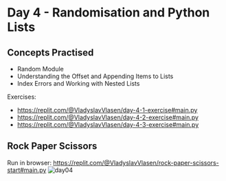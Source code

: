 # Day 4 - Randomisation and Python Lists
## Concepts Practised
- Random Module
- Understanding the Offset and Appending Items to Lists
- Index Errors and Working with Nested Lists

Exercises:
- https://replit.com/@VladyslavVlasen/day-4-1-exercise#main.py
- https://replit.com/@VladyslavVlasen/day-4-2-exercise#main.py
- https://replit.com/@VladyslavVlasen/day-4-3-exercise#main.py

## Rock Paper Scissors
Run in browser: https://replit.com/@VladyslavVlasen/rock-paper-scissors-start#main.py
![day04](https://user-images.githubusercontent.com/98851253/154310127-00f4adf7-fac0-40c0-a374-a49ac22292d4.gif)


